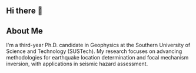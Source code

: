 ## Hi there 👋

## About Me
I'm a third-year Ph.D. candidate in Geophysics at the Southern University of Science and Technology (SUSTech). My research focuses on advancing methodologies for earthquake location determination and focal mechanism inversion, with applications in seismic hazard assessment.



<!--
**LichunYang-geo/LichunYang-geo** is a ✨ _special_ ✨ repository because its `README.md` (this file) appears on your GitHub profile.

Here are some ideas to get you started:

- 🔭 I’m currently working on ...
- 🌱 I’m currently learning ...
- 👯 I’m looking to collaborate on ...
- 🤔 I’m looking for help with ...
- 💬 Ask me about ...
- 📫 How to reach me: ...
- 😄 Pronouns: ...
- ⚡ Fun fact: ...
-->
